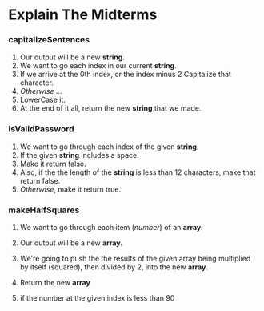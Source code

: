 # Explain The Midterms

### capitalizeSentences

1. Our output will be a new **string**.
2. We want to go each index in our current **string**.
3. If we arrive at the 0th index, or the index minus 2 Capitalize that character.
4. *Otherwise* ...
5. LowerCase it.
6. At the end of it all, return the new **string** that we made. 

### isValidPassword

1. We want to go through each index of the given **string**.
2. If the given **string** includes a space.
3. Make it return false.
4. Also, if the the length of the **string** is less than 12 characters, make that return false.
5.  *Otherwise*, make it return true.


### makeHalfSquares

1. We want to go through each item (*number*) of an **array**.
2. Our output will be a new **array**.
3. We're going to push the the results of the given array being multiplied by itself (squared), then divided by 2, into the new **array**.
4. Return the new **array**








5. if the number at the given index is less than 90
